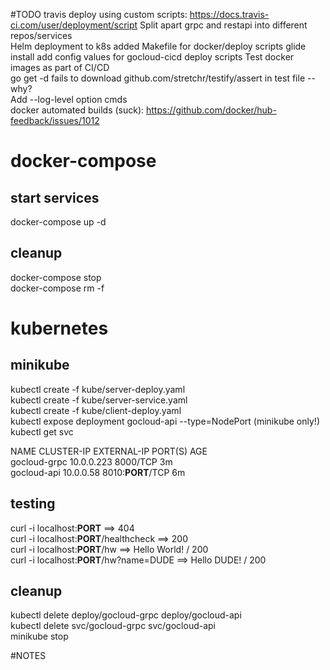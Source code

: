 #TODO
travis deploy using custom scripts: https://docs.travis-ci.com/user/deployment/script
Split apart grpc and restapi into different repos/services  
Helm deployment to k8s added
Makefile for docker/deploy scripts
glide install
add config values for gocloud-cicd deploy scripts
Test docker images as part of CI/CD  
go get -d fails to download github.com/stretchr/testify/assert in test file -- why?  
Add --log-level option cmds  
docker automated builds (suck): https://github.com/docker/hub-feedback/issues/1012  

# docker-compose
## start services
docker-compose up -d

## cleanup
docker-compose stop  
docker-compose rm -f

# kubernetes
## minikube
kubectl create -f kube/server-deploy.yaml  
kubectl create -f kube/server-service.yaml  
kubectl create -f kube/client-deploy.yaml  
kubectl expose deployment gocloud-api --type=NodePort (minikube only!)  
kubectl get svc

NAME           CLUSTER-IP   EXTERNAL-IP   PORT(S)          AGE  
gocloud-grpc   10.0.0.223   <none>        8000/TCP         3m  
gocloud-api    10.0.0.58    <nodes>       8010:**PORT**/TCP   6m  

## testing
curl -i localhost:**PORT** ==> 404  
curl -i localhost:**PORT**/healthcheck ==> 200  
curl -i localhost:**PORT**/hw ==> Hello World! / 200  
curl -i localhost:**PORT**/hw?name=DUDE ==> Hello DUDE! / 200  

## cleanup
kubectl delete deploy/gocloud-grpc deploy/gocloud-api  
kubectl delete svc/gocloud-grpc svc/gocloud-api  
minikube stop

#NOTES
